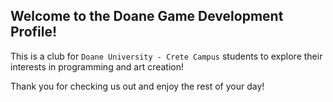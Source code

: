 ## Welcome to the Doane Game Development Profile!

This is a club for `Doane University - Crete Campus` students to explore their interests in programming and art creation!

Thank you for checking us out and enjoy the rest of your day!
